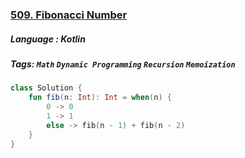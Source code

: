### [509. Fibonacci Number](https://leetcode.com/problems/fibonacci-number/description/?envType=study-plan&id=level-1)

##### Language : Kotlin

##### Tags: `Math` `Dynamic Programming` `Recursion` `Memoization`

```kotlin
class Solution {
    fun fib(n: Int): Int = when(n) {
        0 -> 0
        1 -> 1
        else -> fib(n - 1) + fib(n - 2)
    }
}
```


